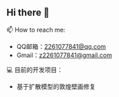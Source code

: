 ## Hi there 👋

<!--
**Mr-Asher-Zheng/Mr-Asher-Zheng** is a ✨ _special_ ✨ repository because its `README.md` (this file) appears on your GitHub profile.

Here are some ideas to get you started:

- 🔭 I’m currently working on ...
- 🌱 I’m currently learning ...
- 👯 I’m looking to collaborate on ...
- 🤔 I’m looking for help with ...
- 💬 Ask me about ...
- 📫 How to reach me: ...
- 😄 Pronouns: ...
- ⚡ Fun fact: ...
-->
📫 How to reach me: 
- QQ邮箱：2261077841@qq.com
- Gmail：z2261077841@gmail.com

💻 目前的开发项目：
- 基于扩散模型的敦煌壁画修复
